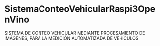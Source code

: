 # SistemaConteoVehicularRaspi3OpenVino
SISTEMA DE CONTEO VEHICULAR MEDIANTE PROCESAMIENTO DE IMÁGENES, PARA LA MEDICIÓN AUTOMATIZADA DE VEHÍCULOS

